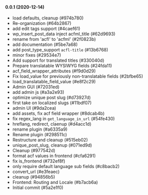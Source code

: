 #### 0.0.1 (2020-12-14)

- load defaults, cleanup (#974b780)
- Re-organization (#64b2867)
- add edit tags support (#4caef61)
- wp_insert_post_data inject acfml_title (#62d9693)
- rename from 'acfl' to 'acfml' (#2f0823b)
- add documentation (#5be7a68)
- add post_type_support `acfl-title` (#13b6768)
- minor fixes (#29534e7)
- Add support for translated titles (#330040d)
- Prepare translatable WYSIWYG fields (#24fda11)
- acf_field_wrapper_attributes (#f9d0d29)
- Fix load_value for previously non-translatable fields (#2bfbe65)
- load_translatable_field_value (#e8f2c29)
- Admin GUI (#72031ed)
- add admin js (#a3a2e93)
- optimize unique post slug (#d73927d)
- first take on localized slugs (#11bdf07)
- admin UI (#9da2cea)
- add assets, fix acf field wrapper (#8dcab4b)
- fix regex_lang in `get_language_in_url` (#54fe430)
- hreflang, redirect, claenup (#d4acc1d)
- rename plugin (#a6335a9)
- Rename plugin (#298511c)
- Restructure and cleanup (#515eb02)
- unique_post_slug, cleanup (#071ed9d)
- Cleanup (#977542d)
- format acf values in frontend (#cfa6291)
- fix is_frontend (#732ef8f)
- only require default language sub fields (#c8bacb2)
- convert_url (#e3feaec)
- cleanup (#94856b5)
- Frontend: Routing and Locale (#b7acb6a)
- Initial commit (#5a2e1f0)

